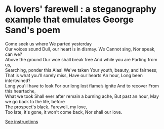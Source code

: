 # A lovers' farewell : a steganography example that emulates George Sand's poem  

Come seek us where
We parted yesterday   
Our voices sound
Dull, our heart is in dismay.
We Cannot sing,
Nor speak, can we?                             
Above the ground
Our woe shall break free
And while you are
Parting from us,                     
Searching, ponder this
Alas!
We've taken
Your youth, beauty, and fairness; That is
what you'll sorely miss,
Have our hearts
An hour,
Long been intertwined?                    
Long you'll have to look
For our long lost flame’s ignite
And to recover
From this heartache,                   
What we took
Shall ever after remain a burning ache,
But past an hour﻿,
May we go back  to the life,  before           
The prospect's black.
Farewell, my love,   
Too late, it's gone, it won't come back,
Nor shall our love.

 [See instructions](steganographieinstructions-aya.md)
